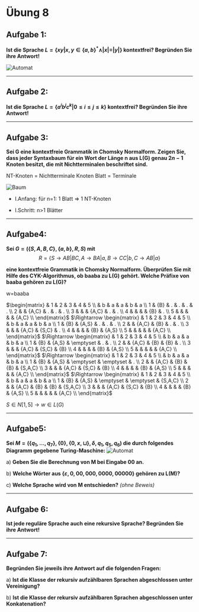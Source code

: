 # Übung 8
## Aufgabe 1:
**Ist die Sprache $L=\{xy | x,y \in \{a,b\}^* \land |x|=|y|\}$ kontextfrei? Begründen Sie ihre Antwort!**

![Automat](Automat1.jpg)

---
## Aufgabe 2:
**Ist die Sprache $L=\{a^ib^jc^k | 0 \leq i \leq j \leq k \}$  kontextfrei? Begründen Sie ihre Antwort!**

---
## Aufgabe 3:
**Sei G eine kontextfreie Grammatik in Chomsky Normalform. Zeigen Sie, dass jeder Syntaxbaum für ein Wort der Länge n aus L(G) genau $2n-1$ Knoten besitzt, die mit Nichtterminalen beschriftet sind.**

NT-Knoten = Nichtterminale Knoten
Blatt = Terminale

![Baum](tree.png)

 * I.Anfang: für n=1: 1 Blatt $\Rightarrow$ 1 NT-Knoten

 * I.Schritt: n>1 Blätter

---
## Aufgabe4:
**Sei $G=(\{S,A,B,C\},\{a,b\},R,S)$ mit**
$$R=\{S \rightarrow AB | BC, A \rightarrow BA | a, B \rightarrow CC | b, C \rightarrow AB | a\}$$

**eine kontextfreie Grammatik in Chomsky Normalform. Überprüfen Sie mit Hilfe des CYK-Algorithmus, ob baaba zu L(G) gehört. Welche Präfixe von baaba gehören zu L(G)?**

w=baaba

$\begin{matrix}
   &  1  &  2    &  3    &  4  &  5    \\
   &  b  &  a    &  a    &  b  &  a    \\
 1 & {B} &  .    &  .    &  .  &  .    \\
 2 &     & {A,C} &  .    &  .  &  .    \\
 3 &     &       & {A,C} &  .  &  .    \\
 4 &     &       &       & {B} &  .    \\
 5 &     &       &       &     & {A,C} \\
\end{matrix}$
$\Rightarrow \begin{matrix}
   &  1  &  2    &  3    &  4    &  5    \\
   &  b  &  a    &  a    &  b    &  a    \\
 1 & {B} & {A,S} &  .    &  .    &  .    \\
 2 &     & {A,C} & {B}   &  .    &  .    \\
 3 &     &       & {A,C} & {S,C} &  .    \\
 4 &     &       &       & {B}   & {A,S} \\
 5 &     &       &       &       & {A,C} \\
\end{matrix}$
$\Rightarrow \begin{matrix}
   &  1  &  2    &  3        &  4    &  5    \\
   &  b  &  a    &  a        &  b    &  a    \\
 1 & {B} & {A,S} & \emptyset &  .    &  .    \\
 2 &     & {A,C} & {B}       & {B}   &  .    \\
 3 &     &       & {A,C}     & {S,C} & {B}   \\
 4 &     &       &           & {B}   & {A,S} \\
 5 &     &       &           &       & {A,C} \\
\end{matrix}$
$\Rightarrow \begin{matrix}
   &  1  &  2    &  3        &  4        &  5      \\
   &  b  &  a    &  a        &  b        &  a      \\
 1 & {B} & {A,S} & \emptyset & \emptyset &  .      \\
 2 &     & {A,C} & {B}       & {B}       & {S,A,C} \\
 3 &     &       & {A,C}     & {S,C}     & {B}     \\
 4 &     &       &           & {B}       & {A,S}   \\
 5 &     &       &           &           & {A,C}   \\
\end{matrix}$
$\Rightarrow \begin{matrix}
   &  1  &  2    &  3        &  4        &  5      \\
   &  b  &  a    &  a        &  b        &  a      \\
 1 & {B} & {A,S} & \emptyset & \emptyset & {S,A,C} \\
 2 &     & {A,C} & {B}       & {B}       & {S,A,C} \\
 3 &     &       & {A,C}     & {S,C}     & {B}     \\
 4 &     &       &           & {B}       & {A,S}   \\
 5 &     &       &           &           & {A,C}   \\
\end{matrix}$

$S\in N[1,5] \rightarrow w \in L(G)$

---
## Aufgabe5:
**Sei $M=(\{q_1,...,q_7\},\{0\},\{0,x,\sqcup \},\delta,q_1,q_5,q_6)$ die durch folgendes Diagramm gegebene Turing-Maschine:**
![Automat](Automat.png)

 a) **Geben Sie die Berechnung von M bei Eingabe 00 an.**

 b) **Welche Wörter aus $\{\varepsilon, 0, 00, 000, 0000, 00000\}$ gehören zu L(M)?**

 c) **Welche Sprache wird von M entschieden?** *(ohne Beweis)*

---
## Aufgabe 6:
**Ist jede reguläre Sprache auch eine rekursive Sprache? Begründen Sie ihre Antwort!**

---
## Aufgabe 7:
**Begründen Sie jeweils ihre Antwort auf die folgenden Fragen:**

 a) **Ist die Klasse der rekursiv aufzählbaren Sprachen abgeschlossen unter Vereinigung?**

 b) **Ist die Klasse der rekursiv aufzählbaren Sprachen abgeschlossen unter Konkatenation?**
